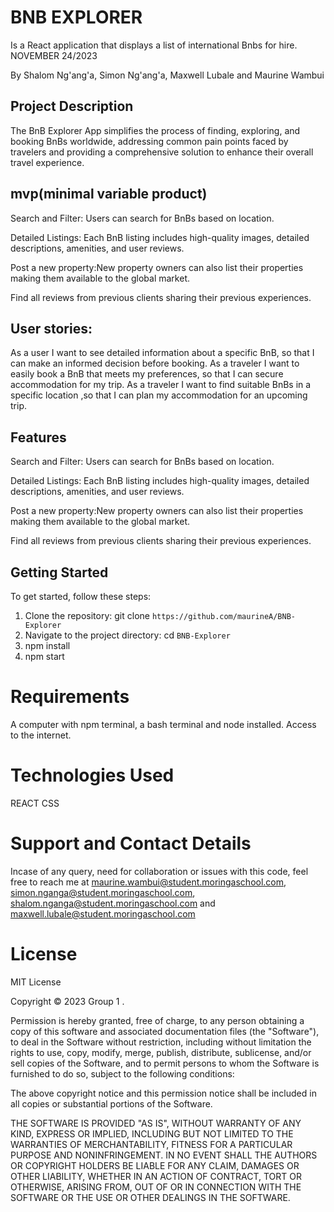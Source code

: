# BNB EXPLORER

Is a React application that displays a list of international Bnbs for hire.
 NOVEMBER 24/2023

By Shalom Ng'ang'a, Simon Ng'ang'a, Maxwell Lubale and Maurine Wambui


## Project Description

The BnB Explorer App simplifies the process of finding, exploring, and booking BnBs worldwide, addressing common pain points faced by travelers and providing a comprehensive solution to enhance their overall travel experience.

## mvp(minimal variable product)

	
Search and Filter: Users can search for BnBs based on location.

Detailed Listings: Each BnB listing includes high-quality images, detailed descriptions, amenities, and user reviews.

Post a new property:New property owners can also list their properties making them available to the global market.

Find all reviews from previous clients sharing their previous experiences.

## User stories:
As a user I want to see detailed information about a specific BnB, so that I can make an informed decision before booking.
As a traveler I want to easily book a BnB that meets my preferences, so that I can secure accommodation for my trip.
As a traveler I want to find suitable BnBs in a specific location ,so that I can plan my accommodation for an upcoming trip.


## Features
Search and Filter: Users can search for BnBs based on location.

Detailed Listings: Each BnB listing includes high-quality images, detailed descriptions, amenities, and user reviews.

Post a new property:New property owners can also list their properties making them available to the global market.

Find all reviews from previous clients sharing their previous experiences.


## Getting Started
To get started, follow these steps:

1. Clone the repository: git clone `https://github.com/maurineA/BNB-Explorer`
2. Navigate to the project directory: cd `BNB-Explorer`
3. npm install
4. npm start



# Requirements

A computer with npm terminal, a bash terminal and node installed.
Access to the internet.


# Technologies Used
REACT
CSS

# Support and Contact Details

Incase of any query, need for collaboration or issues with this code, feel free to reach me at maurine.wambui@student.moringaschool.com, simon.nganga@student.moringaschool.com, shalom.nganga@student.moringaschool.com and maxwell.lubale@student.moringaschool.com

# License

MIT License

Copyright © 2023 Group 1 .

Permission is hereby granted, free of charge, to any person obtaining a copy of this software and associated documentation files (the "Software"), to deal in the Software without restriction, including without limitation the rights to use, copy, modify, merge, publish, distribute, sublicense, and/or sell copies of the Software, and to permit persons to whom the Software is furnished to do so, subject to the following conditions:

The above copyright notice and this permission notice shall be included in all copies or substantial portions of the Software.

THE SOFTWARE IS PROVIDED "AS IS", WITHOUT WARRANTY OF ANY KIND, EXPRESS OR IMPLIED, INCLUDING BUT NOT LIMITED TO THE WARRANTIES OF MERCHANTABILITY, FITNESS FOR A PARTICULAR PURPOSE AND NONINFRINGEMENT. IN NO EVENT SHALL THE AUTHORS OR COPYRIGHT HOLDERS BE LIABLE FOR ANY CLAIM, DAMAGES OR OTHER LIABILITY, WHETHER IN AN ACTION OF CONTRACT, TORT OR OTHERWISE, ARISING FROM, OUT OF OR IN CONNECTION WITH THE SOFTWARE OR THE USE OR OTHER DEALINGS IN THE SOFTWARE.
